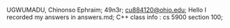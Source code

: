 UGWUMADU, Chinonso Ephraim;
49n3r;
cu884120@ohio.edu;
Hello I recorded my answers in answers.md;
C++ class info : cs 5900 section 100;
